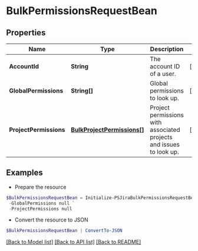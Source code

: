 # BulkPermissionsRequestBean
## Properties

Name | Type | Description | Notes
------------ | ------------- | ------------- | -------------
**AccountId** | **String** | The account ID of a user. | [optional] 
**GlobalPermissions** | **String[]** | Global permissions to look up. | [optional] 
**ProjectPermissions** | [**BulkProjectPermissions[]**](BulkProjectPermissions.md) | Project permissions with associated projects and issues to look up. | [optional] 

## Examples

- Prepare the resource
```powershell
$BulkPermissionsRequestBean = Initialize-PSJiraBulkPermissionsRequestBean  -AccountId null `
 -GlobalPermissions null `
 -ProjectPermissions null
```

- Convert the resource to JSON
```powershell
$BulkPermissionsRequestBean | ConvertTo-JSON
```

[[Back to Model list]](../README.md#documentation-for-models) [[Back to API list]](../README.md#documentation-for-api-endpoints) [[Back to README]](../README.md)

